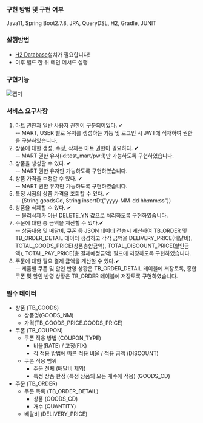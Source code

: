 ### 구현 방법 및 구현 여부 
Java11, Spring Boot2.7.8, JPA, QueryDSL, H2, Gradle, JUNIT

### 실행방법
* [H2 Database](https://www.h2database.com/html/main.html)설치가 필요합니다!
* 이후 빌드 한 뒤 메인 메서드 실행

### 구현기능
![캡처](https://github.com/jaebum7396/aswe/assets/38182229/31cae4f1-5111-4f73-8986-43f8ee8cd1b1)


### 서비스 요구사항

1. 마트 권한과 일반 사용자 권한이 구분되어있다. ✔  
-- MART, USER 별로 유저를 생성하는 기능 및 로그인 시 JWT에 적재하여 권한을 구분하였습니다.
2. 상품에 대한 생성, 수정, 삭제는 마트 권한이 필요하다. ✔  
-- MART 권한 유저(id:test_mart/pw:1)만 가능하도록 구현하였습니다. 
3. 상품을 생성할 수 있다. ✔  
-- MART 권한 유저만 가능하도록 구현하였습니다. 
4. 상품 가격을 수정할 수 있다. ✔  
-- MART 권한 유저만 가능하도록 구현하였습니다. 
5. 특정 시점의 상품 가격을 조회할 수 있다. ✔  
-- (String goodsCd, String insertDt("yyyy-MM-dd hh:mm:ss"))
6. 상품을 삭제할 수 있다. ✔  
-- 물리삭제가 아닌 DELETE_YN 값으로 처리하도록 구현하였습니다.
7. 주문에 대한 총 금액을 계산할 수 있다.✔  
-- 상품내용 및 배달비, 쿠폰 등 JSON 데이터 전송시 계산하여 TB_ORDER 및 TB_ORDER_DETAIL 데이터 생성하고 각각 금액을 DELIVERY_PRICE(배달비), TOTAL_GOODS_PRICE(상품총합금액), TOTAL_DISCOUNT_PRICE(할인금액), TOTAL_PAY_PRICE(총 결제예정금액) 필드에 저장하도록 구현하였습니다. 
8. 주문에 대한 필요 결제 금액을 계산할 수 있다.✔  
-- 제품별 쿠폰 및 할인 반영 상황은 TB_ORDER_DETAIL 테이블에 저장토록, 종합 쿠폰 및 할인 반영 상황은 TB_ORDER 테이블에 저장토록 구현하였습니다.


### 필수 데이터

- 상품 (TB_GOODS)
  - 상품명(GOODS_NM)
  - 가격(TB_GOODS_PRICE.GOODS_PRICE)
- 쿠폰 (TB_COUPON)
  - 쿠폰 적용 방법 (COUPON_TYPE)
    - 비율(RATE) / 고정(FIX) 
    - 각 적용 방법에 따른 적용 비율 / 적용 금액 (DISCOUNT)
  - 쿠폰 적용 범위
    - 주문 전체 (배달비 제외)
    - 특정 상품 한정 (특정 상품의 모든 개수에 적용) (GOODS_CD)
- 주문 (TB_ORDER)
  - 주문 목록 (TB_ORDER_DETAIL)
    - 상품 (GOODS_CD)
    - 개수 (QUANTITY)
  - 배달비 (DELIVERY_PRICE)
